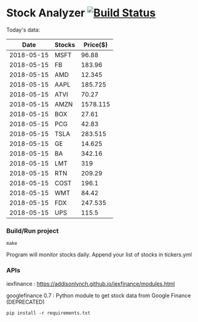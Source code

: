 # Stock Analyzer [![Build Status](https://travis-ci.org/ogoyal/StockAnalyzer.svg?branch=master)](https://travis-ci.org/ogoyal/StockAnalyzer)

Today's data:

| Date| Stocks| Price($) | 
| --- | --- | ---  | 
| 2018-05-15| MSFT| 96.88 | 
| 2018-05-15| FB| 183.96 | 
| 2018-05-15| AMD| 12.345 | 
| 2018-05-15| AAPL| 185.725 | 
| 2018-05-15| ATVI| 70.27 | 
| 2018-05-15| AMZN| 1578.115 | 
| 2018-05-15| BOX| 27.61 | 
| 2018-05-15| PCG| 42.83 | 
| 2018-05-15| TSLA| 283.515 | 
| 2018-05-15| GE| 14.625 | 
| 2018-05-15| BA| 342.16 | 
| 2018-05-15| LMT| 319 | 
| 2018-05-15| RTN| 209.29 | 
| 2018-05-15| COST| 196.1 | 
| 2018-05-15| WMT| 84.42 | 
| 2018-05-15| FDX| 247.535 | 
| 2018-05-15| UPS| 115.5 | 

### Build/Run project

```
make
```

Program will monitor stocks daily. Append your list of stocks in tickers.yml

### APIs
iexfinance : https://addisonlynch.github.io/iexfinance/modules.html

googlefinance 0.7 : Python module to get stock data from Google Finance (DEPRECATED)

```
pip install -r requirements.txt
```
